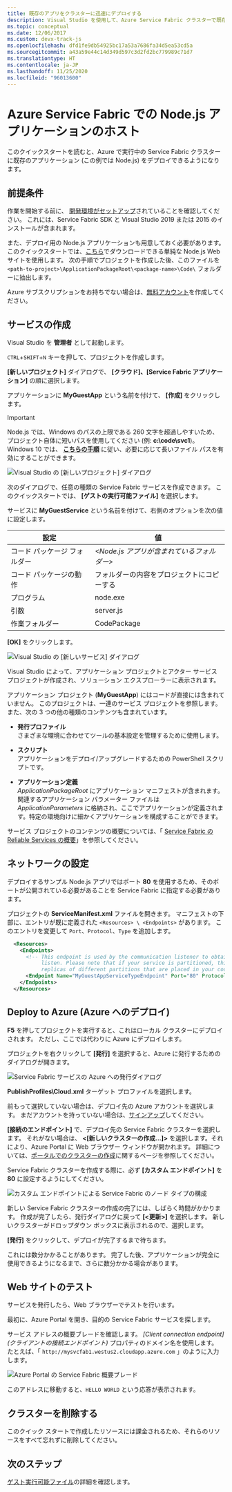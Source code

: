 ```yaml
---
title: 既存のアプリをクラスターに迅速にデプロイする
description: Visual Studio を使用して、Azure Service Fabric クラスターで既存の Node.js アプリケーションをホストします。
ms.topic: conceptual
ms.date: 12/06/2017
ms.custom: devx-track-js
ms.openlocfilehash: dfd1fe9db54925bc17a53a7686fa34d5ea53cd5a
ms.sourcegitcommit: a43a59e44c14d349d597c3d2fd2bc779989c71d7
ms.translationtype: HT
ms.contentlocale: ja-JP
ms.lasthandoff: 11/25/2020
ms.locfileid: "96013600"
---
```

# <a name="host-a-nodejs-application-on-azure-service-fabric"></a>Azure Service Fabric での Node.js アプリケーションのホスト

このクイックスタートを読むと、Azure で実行中の Service Fabric クラスターに既存のアプリケーション (この例では Node.js) をデプロイできるようになります。

## <a name="prerequisites"></a>前提条件

作業を開始する前に、 [開発環境がセットアップ](service-fabric-get-started.md)されていることを確認してください。 これには、Service Fabric SDK と Visual Studio 2019 または 2015 のインストールが含まれます。

また、デプロイ用の Node.js アプリケーションも用意しておく必要があります。 このクイックスタートでは、[こちら][download-sample]でダウンロードできる単純な Node.js Web サイトを使用します。 次の手順でプロジェクトを作成した後、このファイルを `<path-to-project>\ApplicationPackageRoot\<package-name>\Code\` フォルダーに抽出します。

Azure サブスクリプションをお持ちでない場合は、[無料アカウント][create-account]を作成してください。

## <a name="create-the-service"></a>サービスの作成

Visual Studio を **管理者** として起動します。

`CTRL`+`SHIFT`+`N` キーを押して、プロジェクトを作成します。

**[新しいプロジェクト]** ダイアログで、 **[クラウド]、[Service Fabric アプリケーション]** の順に選択します。

アプリケーションに **MyGuestApp** という名前を付けて、 **[作成]** をクリックします。

>[!IMPORTANT]
>Node.js では、Windows のパスの上限である 260 文字を超過しやすいため、 プロジェクト自体に短いパスを使用してください (例: **c:\code\svc1**)。 Windows 10 では、 **[こちらの手順](https://stackoverflow.com/a/41687101/1664231)** に従い、必要に応じて長いファイル パスを有効にすることができます。
   
![Visual Studio の [新しいプロジェクト] ダイアログ][new-project]

次のダイアログで、任意の種類の Service Fabric サービスを作成できます。 このクイックスタートでは、 **[ゲストの実行可能ファイル]** を選択します。

サービスに **MyGuestService** という名前を付けて、右側のオプションを次の値に設定します。

| 設定                   | 値 |
| ------------------------- | ------ |
| コード パッケージ フォルダー       | _&lt;Node.js アプリが含まれているフォルダー&gt;_ |
| コード パッケージの動作     | フォルダーの内容をプロジェクトにコピーする |
| プログラム                   | node.exe |
| 引数                 | server.js |
| 作業フォルダー            | CodePackage |

**[OK]** をクリックします。

![Visual Studio の [新しいサービス] ダイアログ][new-service]

Visual Studio によって、アプリケーション プロジェクトとアクター サービス プロジェクトが作成され、ソリューション エクスプローラーに表示されます。

アプリケーション プロジェクト (**MyGuestApp**) にはコードが直接には含まれていません。 このプロジェクトは、一連のサービス プロジェクトを参照します。 また、次の 3 つの他の種類のコンテンツも含まれています。

* **発行プロファイル**  
さまざまな環境に合わせてツールの基本設定を管理するために使用します。

* **スクリプト**  
アプリケーションをデプロイ/アップグレードするための PowerShell スクリプトです。

* **アプリケーション定義**  
*ApplicationPackageRoot* にアプリケーション マニフェストが含まれます。 関連するアプリケーション パラメーター ファイルは *ApplicationParameters* に格納され、ここでアプリケーションが定義されます。特定の環境向けに細かくアプリケーションを構成することができます。
    
サービス プロジェクトのコンテンツの概要については、「 [Service Fabric の Reliable Services の概要](service-fabric-reliable-services-quick-start.md)」を参照してください。

## <a name="set-up-networking"></a>ネットワークの設定

デプロイするサンプル Node.js アプリではポート **80** を使用するため、そのポートが公開されている必要があることを Service Fabric に指定する必要があります。

プロジェクトの **ServiceManifest.xml** ファイルを開きます。 マニフェストの下部に、エントリが既に定義された `<Resources> \ <Endpoints>` があります。 このエントリを変更して `Port`、`Protocol`、`Type` を追加します。 

```xml
  <Resources>
    <Endpoints>
      <!-- This endpoint is used by the communication listener to obtain the port on which to 
           listen. Please note that if your service is partitioned, this port is shared with 
           replicas of different partitions that are placed in your code. -->
      <Endpoint Name="MyGuestAppServiceTypeEndpoint" Port="80" Protocol="http" Type="Input" />
    </Endpoints>
  </Resources>
```

## <a name="deploy-to-azure"></a>Deploy to Azure (Azure へのデプロイ)

**F5** を押してプロジェクトを実行すると、これはローカル クラスターにデプロイされます。 ただし、ここでは代わりに Azure にデプロイします。

プロジェクトを右クリックして **[発行]** を選択すると、Azure に発行するためのダイアログが開きます。

![Service Fabric サービスの Azure への発行ダイアログ][publish]

**PublishProfiles\Cloud.xml** ターゲット プロファイルを選択します。

前もって選択していない場合は、デプロイ先の Azure アカウントを選択します。 まだアカウントを持っていない場合は、[サインアップ][create-account]してください。

**[接続のエンドポイント]** で、デプロイ先の Service Fabric クラスターを選択します。 それがない場合は、 **&lt;[新しいクラスターの作成...]&gt;** を選択します。それにより、Azure Portal に Web ブラウザー ウィンドウが開かれます。 詳細については、[ポータルでのクラスターの作成](service-fabric-cluster-creation-via-portal.md#create-cluster-in-the-azure-portal)に関するページを参照してください。 

Service Fabric クラスターを作成する際に、必ず **[カスタム エンドポイント]** を **80** に設定するようにしてください。

![カスタム エンドポイントによる Service Fabric のノード タイプの構成][custom-endpoint]

新しい Service Fabric クラスターの作成の完了には、しばらく時間がかかります。 作成が完了したら、発行ダイアログに戻って **[&lt;更新&gt;]** を選択します。 新しいクラスターがドロップダウン ボックスに表示されるので、選択します。

**[発行]** をクリックして、デプロイが完了するまで待ちます。

これには数分かかることがあります。 完了した後、アプリケーションが完全に使用できるようになるまで、さらに数分かかる場合があります。

## <a name="test-the-website"></a>Web サイトのテスト

サービスを発行したら、Web ブラウザーでテストを行います。 

最初に、Azure Portal を開き、目的の Service Fabric サービスを探します。

サービス アドレスの概要ブレードを確認します。 _[Client connection endpoint]\(クライアントの接続エンドポイント\)_ プロパティのドメイン名を使用します。 たとえば、「 `http://mysvcfab1.westus2.cloudapp.azure.com` 」のように入力します。

![Azure Portal の Service Fabric 概要ブレード][overview]

このアドレスに移動すると、`HELLO WORLD` という応答が表示されます。

## <a name="delete-the-cluster"></a>クラスターを削除する

このクイック スタートで作成したリソースには課金されるため、それらのリソースをすべて忘れずに削除してください。

## <a name="next-steps"></a>次のステップ
[ゲスト実行可能ファイル](service-fabric-guest-executables-introduction.md)の詳細を確認します。

<!-- Image References -->

[new-project]: ./media/quickstart-guest-app/new-project.png
[new-service]: ./media/quickstart-guest-app/template.png
[solution-exp]: ./media/quickstart-guest-app/solution-explorer.png
[publish]: ./media/quickstart-guest-app/publish.png
[overview]: ./media/quickstart-guest-app/overview.png
[custom-endpoint]: ./media/quickstart-guest-app/custom-endpoint.png

[download-sample]: https://github.com/MicrosoftDocs/azure-cloud-services-files/raw/temp/service-fabric-node-website.zip
[create-account]: https://azure.microsoft.com/free/?WT.mc_id=A261C142F

